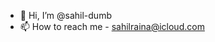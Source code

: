 - 👋 Hi, I’m @sahil-dumb
- 📫 How to reach me - sahilraina@icloud.com

<!---
sahil-dumb/sahil-dumb is a ✨ special ✨ repository because its `README.md` (this file) appears on your GitHub profile.
You can click the Preview link to take a look at your changes.
--->
